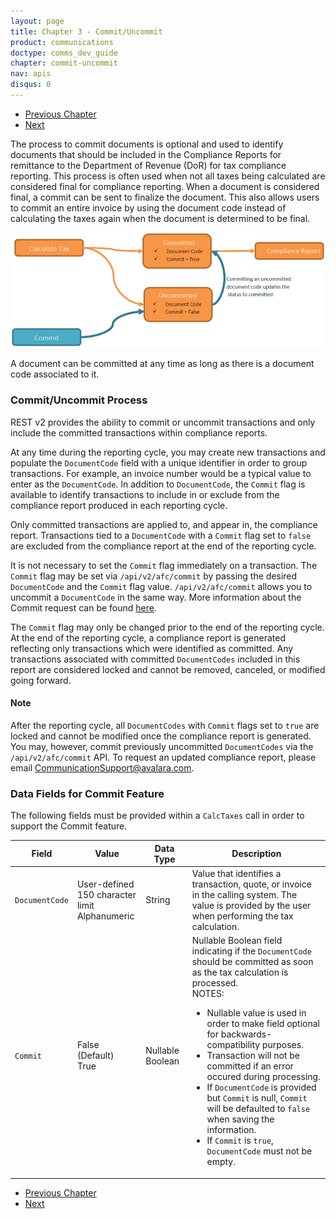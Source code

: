```yaml
---
layout: page
title: Chapter 3 - Commit/Uncommit
product: communications
doctype: comms_dev_guide
chapter: commit-uncommit
nav: apis
disqus: 0
---
```


<ul class="pager">
  <li class="previous"><a href="/communications/dev-guide/calculate-taxes/"><i class="glyphicon glyphicon-chevron-left"></i>Previous Chapter</a></li>
  <li class="next"><a href="/communications/dev-guide/commit-uncommit/commit-request/">Next<i class="glyphicon glyphicon-chevron-right"></i></a></li>
</ul>

The process to commit documents is optional and used to identify documents that should be included in the Compliance Reports for remittance to the Department of Revenue (DoR) for tax compliance reporting. This process is often used when not all taxes being calculated are considered final for compliance reporting. When a document is considered final, a commit can be sent to finalize the document. This also allows users to commit an entire invoice by using the document code instead of calculating the taxes again when the document is determined to be final.

<img src="/public/images/comms/dev-guide/comms_dev_guide_commit.png"/>

A document can be committed at any time as long as there is a document code associated to it.

<h3>Commit/Uncommit Process</h3>
REST v2 provides the ability to commit or uncommit transactions and only include the committed transactions within compliance reports.

At any time during the reporting cycle, you may create new transactions and populate the <code>DocumentCode</code> field with a unique identifier in order to group transactions. For example, an invoice number would be a typical value to enter as the <code>DocumentCode</code>.  In addition to <code>DocumentCode</code>, the <code>Commit</code> flag is available to identify transactions to include in or exclude from the compliance report produced in each reporting cycle.

Only committed transactions are applied to, and appear in, the compliance report. Transactions tied to a <code>DocumentCode</code> with a <code>Commit</code> flag set to <code>false</code> are excluded from the compliance report at the end of the reporting cycle.

It is not necessary to set the <code>Commit</code> flag immediately on a transaction.  The <code>Commit</code> flag may be set via <code>/api/v2/afc/commit</code> by passing the desired <code>DocumentCode</code> and the <code>Commit</code> flag value.  <code>/api/v2/afc/commit</code> allows you to uncommit a <code>DocumentCode</code> in the same way.  More information about the Commit request can be found <a href="/communications/dev-guide/commit-uncommit/commit-request/">here</a>. 

The <code>Commit</code> flag may only be changed prior to the end of the reporting cycle.  At the end of the reporting cycle, a compliance report is generated reflecting only transactions which were identified as committed. Any transactions associated with committed <code>DocumentCodes</code> included in this report are considered locked and cannot be removed, canceled, or modified going forward.

<h4>Note</h4>
After the reporting cycle, all <code>DocumentCodes</code> with <code>Commit</code> flags set to <code>true</code> are locked and cannot be modified once the compliance report is generated. You may, however, commit previously uncommitted <code>DocumentCodes</code> via the <code>/api/v2/afc/commit</code> API. To request an updated compliance report, please email <a href="mailto:CommunicationSupport@avalara.com">CommunicationSupport@avalara.com</a>.

<h3>Data Fields for Commit Feature</h3>
The following fields must be provided within a <code>CalcTaxes</code> call in order to support the Commit feature.
<div class="mobile-table">
  <table class="styled-table">
    <thead>
      <tr>
        <th>Field</th>
        <th>Value</th>
        <th>Data Type</th>
        <th>Description</th>
      </tr>
    </thead>
    <tbody>
      <tr>
        <td><code>DocumentCode</code></td>
        <td>User-defined
            <br/> 
            150 character limit
            <br/>
            Alphanumeric</td>
        <td>String</td>
        <td>Value that identifies a transaction, quote, or invoice in the calling system. The value is provided by the user when performing the tax calculation.</td>
      </tr>
      <tr>
        <td><code>Commit</code></td>
        <td>False (Default)<br/>
            True</td>
        <td>Nullable Boolean</td>
        <td>Nullable Boolean field indicating if the <code>DocumentCode</code> should be committed as soon as the tax calculation is processed.
            <br/>
            NOTES:
            <ul class="dev-guide-list">
              <li>Nullable value is used in order to make field optional for backwards-compatibility purposes.</li>
              <li>Transaction will not be committed if an error occured during processing.</li>
              <li>If <code>DocumentCode</code> is provided but <code>Commit</code> is null, <code>Commit</code> will be defaulted to <code>false</code> when saving the information.</li>
              <li>If <code>Commit</code> is <code>true</code>, <code>DocumentCode</code> must not be empty.</li>
            </ul>
        </td>
      </tr>
    </tbody>
  </table>
</div>

<ul class="pager">
  <li class="previous"><a href="/communications/dev-guide/calculate-taxes/"><i class="glyphicon glyphicon-chevron-left"></i>Previous Chapter</a></li>
  <li class="next"><a href="/communications/dev-guide/commit-uncommit/commit-request/">Next<i class="glyphicon glyphicon-chevron-right"></i></a></li>
</ul>